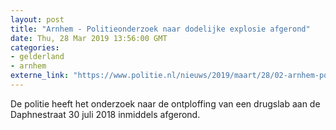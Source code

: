 ```yaml
---
layout: post
title: "Arnhem - Politieonderzoek naar dodelijke explosie afgerond"
date: Thu, 28 Mar 2019 13:56:00 GMT
categories: 
- gelderland 
- arnhem 
externe_link: "https://www.politie.nl/nieuws/2019/maart/28/02-arnhem-politieonderzoek-naar-dodelijke-explosie-afgerond.html"
---
```


De politie heeft het onderzoek naar de ontploffing van een drugslab aan de Daphnestraat 30 juli 2018 inmiddels afgerond.
